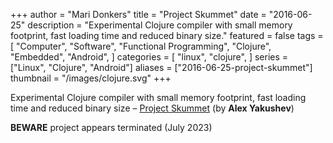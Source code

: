 +++
author = "Mari Donkers"
title = "Project Skummet"
date = "2016-06-25"
description = "Experimental Clojure compiler with small memory footprint, fast loading time and reduced binary size."
featured = false
tags = [
    "Computer",
    "Software",
    "Functional Programming",
    "Clojure",
    "Embedded",
    "Android",
]
categories = [
    "linux",
    "clojure",
]
series = ["Linux", "Clojure", "Android"]
aliases = ["2016-06-25-project-skummet"]
thumbnail = "/images/clojure.svg"
+++

Experimental Clojure compiler with small memory footprint, fast loading time and reduced binary size – [Project Skummet](http://clojure-android.info/skummet/) (by **Alex Yakushev**)

**BEWARE** project appears terminated (July 2023)
